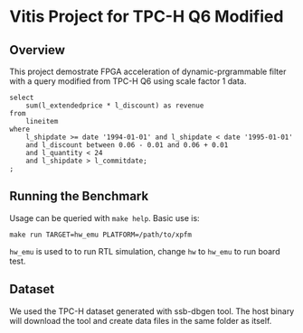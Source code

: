 # Vitis Project for TPC-H Q6 Modified

## Overview

This project demostrate FPGA acceleration of dynamic-prgrammable filter with a query modified from TPC-H Q6 using scale factor 1 data.

```
select
	sum(l_extendedprice * l_discount) as revenue
from
	lineitem
where
	l_shipdate >= date '1994-01-01' and l_shipdate < date '1995-01-01'
	and l_discount between 0.06 - 0.01 and 0.06 + 0.01
	and l_quantity < 24
	and l_shipdate > l_commitdate;
;
```

## Running the Benchmark

Usage can be queried with `make help`. Basic use is:

```
make run TARGET=hw_emu PLATFORM=/path/to/xpfm
```

`hw_emu` is used to to run RTL simulation, change `hw` to `hw_emu` to run board test.


## Dataset

We used the TPC-H dataset generated with ssb-dbgen tool.
The host binary will download the tool and create data files in the same folder as itself.

